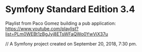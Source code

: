 Symfony Standard Edition 3.4
============================

Playlist from Paco Gomez building a pub application: https://www.youtube.com/playlist?list=PLm0WEBt1zBgJyj8ETsWFaQWo0YwViX37u

// A Symfony project created on September 20, 2018, 7:30 pm.